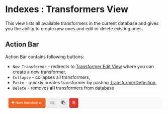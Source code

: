 # Indexes : Transformers View

This view lists all available transformers in the current database and gives you the ability to create new ones and edit or delete existing ones.

## Action Bar

Action Bar contains following buttons:

- `New Transformer` - redirects to [Transformer Edit View](../../../studio/overview/indexes/transformer-edit-view) where you can create a new transformer,
- `Collapse` - collapses all transformers,
- `Paste` - quickly creates transformer by pasting [TransformerDefinition](../../../glossary/transformer-definition),
- `Delete` - removes **all** transformers from database

![Figure 0. Studio. Transformers View. Action Bar.](images/transformers-view-action-bar.png)  

